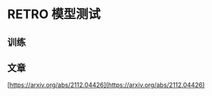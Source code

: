 # RETRO 模型测试



## 训练



## 文章
[https://arxiv.org/abs/2112.04426](https://arxiv.org/abs/2112.04426)
